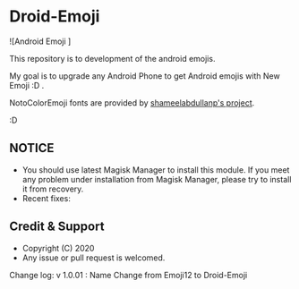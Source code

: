 # Droid-Emoji 


![Android Emoji ]

This repository is to development of the android emojis.

My goal is to upgrade any Android Phone to get Android emojis with New Emoji :D .
 
NotoColorEmoji fonts are provided by [shameelabdullanp's project](https://github.com/shameelabdullanp/droid-Emoji).

:D

## NOTICE

* You should use latest Magisk Manager to install this module. If you meet any problem under installation from Magisk Manager, please try to install it from recovery.
* Recent fixes:


## Credit & Support

* Copyright (C) 2020 
* Any issue or pull request is welcomed.

Change log:
 v 1.0.01 : Name Change from Emoji12 to Droid-Emoji
